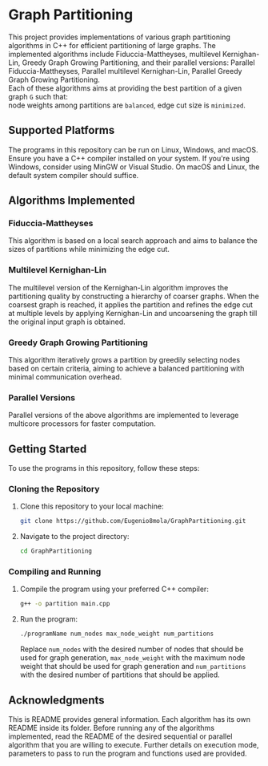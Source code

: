 # Graph Partitioning

This project provides implementations of various graph partitioning algorithms in C++ for efficient partitioning of large graphs. The implemented algorithms include Fiduccia-Mattheyses, multilevel Kernighan-Lin, Greedy Graph Growing Partitioning, and their parallel versions: Parallel Fiduccia-Mattheyses, Parallel multilevel Kernighan-Lin, Parallel Greedy Graph Growing Partitioning.  
Each of these algorithms aims at providing the best partition of a given graph `G` such that:   
node weights among partitions are `balanced`,
edge cut size is `minimized`.

## Supported Platforms

The programs in this repository can be run on Linux, Windows, and macOS. Ensure you have a C++ compiler installed on your system. If you're using Windows, consider using MinGW or Visual Studio. On macOS and Linux, the default system compiler should suffice.

## Algorithms Implemented

### Fiduccia-Mattheyses
This algorithm is based on a local search approach and aims to balance the sizes of partitions while minimizing the edge cut.

### Multilevel Kernighan-Lin
The multilevel version of the Kernighan-Lin algorithm improves the partitioning quality by constructing a hierarchy of coarser graphs.
When the coarsest graph is reached,  it applies the partition and refines the edge cut at multiple levels by applying Kernighan-Lin and uncoarsening the graph till the original input graph is obtained.

### Greedy Graph Growing Partitioning
This algorithm iteratively grows a partition by greedily selecting nodes based on certain criteria, aiming to achieve a balanced partitioning with minimal communication overhead.

### Parallel Versions
Parallel versions of the above algorithms are implemented to leverage multicore processors for faster computation.

## Getting Started

To use the programs in this repository, follow these steps:

### Cloning the Repository

1. Clone this repository to your local machine:

   ```bash
   git clone https://github.com/Eugenio8mola/GraphPartitioning.git

2. Navigate to the project directory:

   ```bash
   cd GraphPartitioning
   ```

### Compiling and Running

1. Compile the program using your preferred C++ compiler:

   ```bash
   g++ -o partition main.cpp
   ```

2. Run the program:

   ```bash
   ./programName num_nodes max_node_weight num_partitions
   ```

   Replace `num_nodes` with the desired number of nodes that should be used for graph generation, `max_node_weight` with the maximum node weight that should be used for graph generation and `num_partitions` with the desired number of partitions that should be applied.

## Acknowledgments
This is README provides general information.
Each algorithm has its own README inside its folder.
Before running any of the algorithms implemented, read the README of the desired sequential or parallel algorithm that you are willing to execute.
Further details on execution mode, parameters to pass to run the program and functions used are provided.

